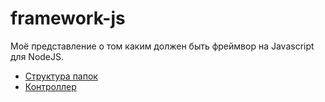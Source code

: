 framework-js
============

Моё представление о том каким должен быть фреймвор на Javascript для NodeJS.

- [Структура папок](folder-structure.md)
- [Контроллер](folder-structure.md)